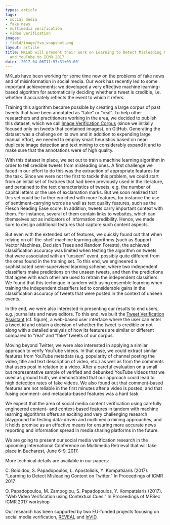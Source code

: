 ```yaml
---
types: article
tags:
- social media
- fake news
- multimedia verification
- video verification
images:
- field/image/tva_snapshot.png
layout: article
title: MKLab will present their work on Learning to Detect Misleading Content on Twitter
  and YouTube to ICMR 2017
date: '2017-04-06T11:57:31+03:00'
---
```

<p>MKLab have been working for some time now on the problems of fake news and of misinformation in social media. Our work has recently led to some important achievements: we developed a very effective machine learning-based algorithm for automatically deciding whether a tweet is credible, i.e. whether it accurately reflects the event to which it refers.</p>
<p><!--break--></p>
<p>Training this algorithm became possible by creating a large corpus of past tweets that have been annotated as “fake” or “real”. To help other researchers and practitioners working in the area, we decided to publish this dataset, which we call <a href="https://github.com/MKLab-ITI/image-verification-corpus">Image Verification Corpus</a> (since we initially focused only on tweets that contained images), on GitHub. Generating the dataset was a challenge on its own and in addition to expending large manual effort, we needed to employ smart heuristics based on near-duplicate image detection and text mining to considerably expand it and to make sure that the annotations were of high quality.</p>
<p>With this dataset in place, we set out to train a machine learning algorithm in order to tell credible tweets from misleading ones. A first challenge we faced in our effort to do this was the extraction of appropriate features for the task. Since we were not the first to tackle this problem, we could start from an initial set of features that had been previously used in the literature, and pertained to the text characteristics of tweets, e.g. the number of capital letters or the use of exclamation marks. But we soon realized that this set could be further enriched with more features, for instance the use of sentiment-carrying words as well as text quality features, such as the Flesch Reading Ease score. In addition, tweets carry important context with them. For instance, several of them contain links to websites, which can themselves act as indicators of information credibility. Hence, we made sure to design additional features that capture such content aspects.</p>
<p>But even with the extended set of features, we quickly found out that when relying on off-the-shelf machine learning algorithms (such as Support Vector Machines, Decision Trees and Random Forests), the achieved classification accuracy was limited when testing the algorithm on tweets that were associated with an “unseen” event, possibly quite different from the ones found in the training set. To this end, we engineered a sophisticated semi-supervised learning scheme, where two independent classifiers make predictions on the unseen tweets, and then the predictions that agree with each other are used to retrain the independent classifiers. We found that this technique in tandem with using ensemble learning when training the independent classifiers led to considerable gains in the classification accuracy of tweets that were posted in the context of unseen events.</p>
<p>In the end, we were also interested in presenting our results to end users, e.g. journalists and news editors. To this end, we built the <a href="http://reveal-mklab.iti.gr/reveal/fake/">Tweet Verification Assistant</a> (cf. figure), a web-based user interface&nbsp;where the user can enter a tweet id and obtain a decision of whether the tweet is credible or not along with a detailed analysis of how its features are similar or different compared to “real” and “fake” tweets of our corpus.</p>
<p>Moving beyond Twitter, we were also interested in applying a similar approach to verify YouTube videos. In that case, we could extract similar features from YouTube metadata (e.g. popularity of channel posting the video, title and text description of video, etc.) as well as from the comments that users post in relation to a video. After a careful evaluation on a small but representative sample of verified and debunked YouTube videos that we used as ground truth, we demonstrated that our approach could lead to high detection rates of fake videos. We also found out that comment-based features are not reliable in the first minutes after a video is posted, and that fusing comment- and metadata-based features was a hard task.</p>
<p>We expect that the area of social media content verification using carefully engineered content- and context-based features in tandem with machine learning algorithms offers an exciting and very challenging research playground for testing data-driven and multimedia mining approaches, and it holds promise as an effective means for ensuring more accurate news reporting and information spread in media sharing platforms in the future.</p>
<p>We are going to present our social media verification research in the upcoming International Conference on Multimedia Retrieval that will take place in Bucharest, June 6-9, 2017.</p>
<p>More technical details are available in our papers:</p>
<p>C. Boididou, S. Papadopoulos, L. Apostolidis, Y. Kompatsiaris (2017). “Learning to Detect Misleading Content on Twitter.” In Proceedings of ICMR 2017</p>
<p>O. Papadopoulou, M. Zampoglou, S. Papadopoulos, Y. Kompatsiaris (2017). “Web Video Verification using Contextual Cues.” In Proceedings of MFSec ICMR 2017 workshop</p>
<p>Our research has been supported by two EU-funded projects focusing on social media verification, <a href="https://revealproject.eu/">REVEAL</a>&nbsp;and <a href="http://www.invid-project.eu/">InVID</a>.</p>
<p>&nbsp;</p>
